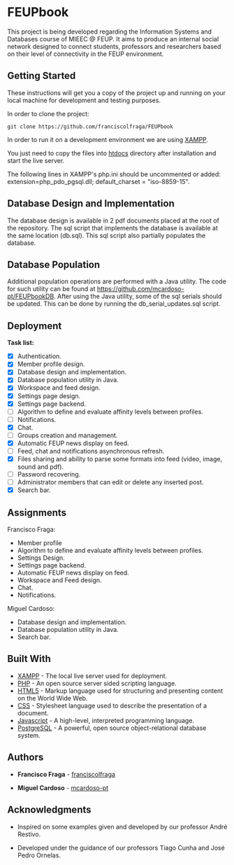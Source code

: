 ﻿# FEUPbook

This project is being developed regarding the Information Systems and Databases course of MIEEC @ FEUP. It aims to produce an internal social network designed to connect students, professors and researchers based on their level of connectivity in the FEUP environment.

## Getting Started

These instructions will get you a copy of the project up and running on your local machine for development and testing purposes.

In order to clone the project:
```
git clone https://github.com/franciscolfraga/FEUPbook
```

In order to run it on a development environment we are using [XAMPP](https://www.apachefriends.org/index.html).

You just need to copy the files into [htdocs](C:\xampp\htdocs) directory after installation and start the live server.

The following lines in XAMPP's php.ini should be uncommented or added: extension=php_pdo_pgsql.dll; default_charset = "iso-8859-15".

## Database Design and Implementation

The database design is available in 2 pdf documents placed at the root of the repository. The sql script that implements the database is available at the same location (db.sql). This sql script also partially populates the database.

## Database Population

Additional population operations are performed with a Java utility. The code for such utility can be found at https://github.com/mcardoso-pt/FEUPbookDB.
After using the Java utility, some of the sql serials should be updated. This can be done by running the db_serial_updates.sql script.

## Deployment

**Task list:**

  - [X] Authentication.
  - [X] Member profile design.
  - [X] Database design and implementation.
  - [X] Database population utility in Java.
  - [X] Workspace and feed design.
  - [X] Settings page design.
  - [X] Settings page backend.
  - [ ] Algorithm to define and evaluate affinity levels between profiles.
  - [ ] Notifications.
  - [X] Chat.
  - [ ] Groups creation and management.
  - [X] Automatic FEUP news display on feed.
  - [ ] Feed, chat and notifications asynchronous refresh.
  - [X] Files sharing and ability to parse some formats into feed (video, image, sound and pdf).
  - [ ] Password recovering.
  - [ ] Administrator members that can edit or delete any inserted post.
  - [X] Search bar.

## Assignments

Francisco Fraga:
* Member profile
* Algorithm to define and evaluate affinity levels between profiles.
* Settings Design.
* Settings page backend.
* Automatic FEUP news display on feed.
* Workspace and Feed design.
* Chat.
* Notifications.

Miguel Cardoso:
* Database design and implementation.
* Database population utility in Java.
* Search bar.

## Built With

* [XAMPP](https://www.apachefriends.org/index.html) - The local live server used for deployment.
* [PHP](http://php.net/) - An open source server sided scripting language.
* [HTML5](https://www.w3.org/html/) - Markup language used for structuring and presenting content on the World Wide Web.
* [CSS](https://developer.mozilla.org/en-US/docs/Web/CSS) - Stylesheet language used to describe the presentation of a document.
* [Javascript](https://www.javascript.com/) - A high-level, interpreted programming language.
* [PostgreSQL](https://www.postgresql.org/) -  A powerful, open source object-relational database system.

## Authors

* **Francisco Fraga** - [franciscolfraga](https://github.com/franciscolfraga/)

* **Miguel Cardoso** - [mcardoso-pt](https://github.com/mcardoso-pt)

## Acknowledgments

* Inspired on some examples given and developed by our professor André Restivo.

* Developed under the guidance of our professors Tiago Cunha and José Pedro Ornelas.
